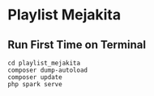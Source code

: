 # Playlist Mejakita

## Run First Time on Terminal

`cd playlist_mejakita`
<br>
`composer dump-autoload`
<br>
`composer update`
<br>
`php spark serve`
